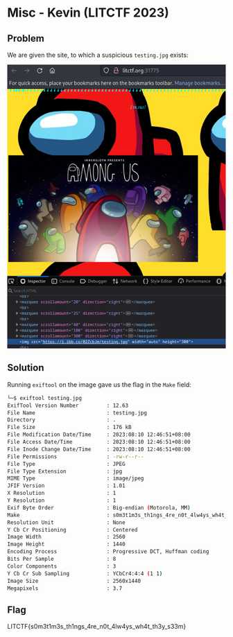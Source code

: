 # Misc - Kevin (LITCTF 2023)

## Problem

We are given the site, to which a suspicious `testing.jpg` exists:

![testing.jpg](./images/misc_amogus1.png)

## Solution

Running `exiftool` on the image gave us the flag in the `Make` field:

```sh
└─$ exiftool testing.jpg                                     
ExifTool Version Number         : 12.63
File Name                       : testing.jpg
Directory                       : .
File Size                       : 176 kB
File Modification Date/Time     : 2023:08:10 12:46:51+08:00
File Access Date/Time           : 2023:08:10 12:46:51+08:00
File Inode Change Date/Time     : 2023:08:10 12:46:51+08:00
File Permissions                : -rw-r--r--
File Type                       : JPEG
File Type Extension             : jpg
MIME Type                       : image/jpeg
JFIF Version                    : 1.01
X Resolution                    : 1
Y Resolution                    : 1
Exif Byte Order                 : Big-endian (Motorola, MM)
Make                            : s0m3t1m3s_th1ngs_4re_n0t_4lw4ys_wh4t_th3y_s33m
Resolution Unit                 : None
Y Cb Cr Positioning             : Centered
Image Width                     : 2560
Image Height                    : 1440
Encoding Process                : Progressive DCT, Huffman coding
Bits Per Sample                 : 8
Color Components                : 3
Y Cb Cr Sub Sampling            : YCbCr4:4:4 (1 1)
Image Size                      : 2560x1440
Megapixels                      : 3.7
```

## Flag

LITCTF{s0m3t1m3s_th1ngs_4re_n0t_4lw4ys_wh4t_th3y_s33m}

